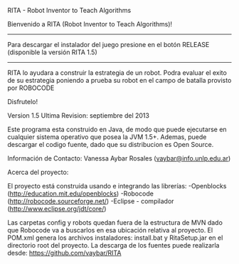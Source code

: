 RITA - Robot Inventor to Teach Algorithms

Bienvenido a RITA (Robot Inventor to Teach Algorithms)!

***
Para descargar el instalador del juego presione en el 
botón RELEASE (disponible la versión RITA 1.5)
***

RITA lo ayudara a construir la estrategia de un robot. 
Podra evaluar el exito de su estrategia poniendo a prueba 
su robot en el campo de batalla provisto por ROBOCODE

Disfrutelo!


Version 1.5
Ultima Revision: septiembre del 2013

Este programa esta construido en Java, de modo que puede 
ejecutarse en cualquier sistema operativo que posea la JVM 1.5+. 
Ademas, puede descargar el codigo fuente, dado que su distribucion es Open Source.

Información de Contacto:
Vanessa Aybar Rosales (vaybar@info.unlp.edu.ar)

Acerca del proyecto:

El proyecto está construida usando e integrando las librerías:
-Openblocks (http://education.mit.edu/openblocks)
-Robocode (http://robocode.sourceforge.net/)
-Eclipse - compilador (http://www.eclipse.org/jdt/core/)

Las carpetas config y robots quedan fuera de la estructura de MVN dado que Robocode va a buscarlos en esa ubicación relativa al proyecto.
El POM.xml genera los archivos instaladores: install.bat y RitaSetup.jar en el directorio root del proyecto.
La descarga de los fuentes puede realizarla desde:
 https://github.com/vaybar/RITA 
